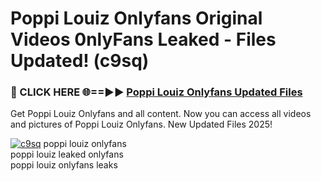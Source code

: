 # Poppi Louiz Onlyfans Original Videos 0nlyFans Leaked - Files Updated! (c9sq)

<h3>🔴 CLICK HERE 🌐==►► <a href="https://tinyurl.com/3hn5wdd3" rel="nofollow">Poppi Louiz Onlyfans Updated Files</a></h3>

Get Poppi Louiz Onlyfans and all content. Now you can access all videos and pictures of Poppi Louiz Onlyfans. New Updated Files 2025!

[![c9sq](https://i.imgur.com/4HnBqBT.gif)](https://tinyurl.com/3hn5wdd3)
poppi louiz onlyfans<br>
poppi louiz leaked onlyfans<br>
poppi louiz onlyfans leaks